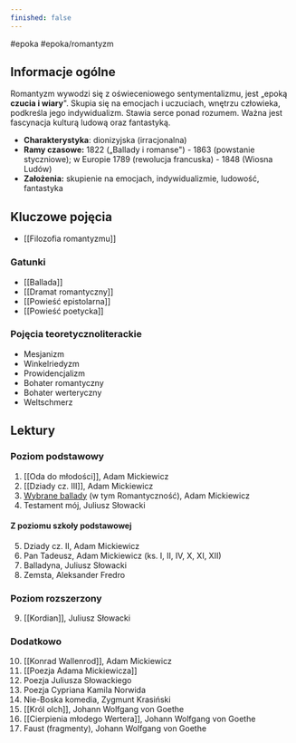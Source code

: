 ```yaml
---
finished: false
---
```

#epoka #epoka/romantyzm
## Informacje ogólne
Romantyzm wywodzi się z oświeceniowego sentymentalizmu, jest „epoką **czucia i wiary**". Skupia się na emocjach i uczuciach, wnętrzu człowieka, podkreśla jego indywidualizm. Stawia serce ponad rozumem. Ważna jest fascynacja kulturą ludową oraz fantastyką. 
- **Charakterystyka**: dionizyjska (irracjonalna)
- **Ramy czasowe:** 1822 („Ballady i romanse") - 1863 (powstanie styczniowe); w Europie 1789 (rewolucja francuska) - 1848 (Wiosna Ludów)
- **Założenia:** skupienie na emocjach, indywidualizmie, ludowość, fantastyka
## Kluczowe pojęcia
- [[Filozofia romantyzmu]]
### Gatunki
- [[Ballada]]
- [[Dramat romantyczny]]
- [[Powieść epistolarna]]
- [[Powieść poetycka]]
### Pojęcia teoretycznoliterackie
- Mesjanizm
- Winkelriedyzm
- Prowidencjalizm
- Bohater romantyczny
- Bohater werteryczny
- Weltschmerz
## Lektury

### Poziom podstawowy
1. [[Oda do młodości]], Adam Mickiewicz
2. [[Dziady cz. III]], Adam Mickiewicz
3. [Wybrane ballady](Ballady.md) (w tym Romantyczność), Adam Mickiewicz
4. Testament mój, Juliusz Słowacki
#### Z poziomu szkoły podstawowej
5. Dziady cz. II, Adam Mickiewicz
6. Pan Tadeusz, Adam Mickiewicz (ks. I, II, IV, X, XI, XII)
7. Balladyna, Juliusz Słowacki
8. Zemsta, Aleksander Fredro

### Poziom rozszerzony
9. [[Kordian]], Juliusz Słowacki

### Dodatkowo
10. [[Konrad Wallenrod]], Adam Mickiewicz
11. [[Poezja Adama Mickiewicza]]
12. Poezja Juliusza Słowackiego
13. Poezja Cypriana Kamila Norwida
14. Nie-Boska komedia, Zygmunt Krasiński
15. [[Król olch]], Johann Wolfgang von Goethe
16. [[Cierpienia młodego Wertera]], Johann Wolfgang von Goethe
17. Faust (fragmenty), Johann Wolfgang von Goethe
